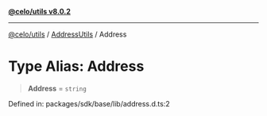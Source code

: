 [**@celo/utils v8.0.2**](../../../../README.md)

***

[@celo/utils](../../../../README.md) / [AddressUtils](../README.md) / Address

# Type Alias: Address

> **Address** = `string`

Defined in: packages/sdk/base/lib/address.d.ts:2

